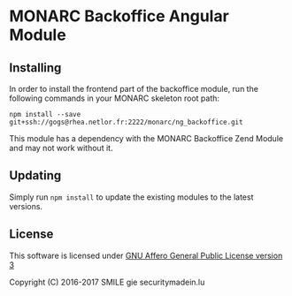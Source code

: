 # MONARC Backoffice Angular Module

## Installing
In order to install the frontend part of the backoffice module, run the following commands in your MONARC skeleton root path:
```
npm install --save git+ssh://gogs@rhea.netlor.fr:2222/monarc/ng_backoffice.git
```

This module has a dependency with the MONARC Backoffice Zend Module and may not work without it.

## Updating
Simply run ```npm install``` to update the existing modules to the latest versions.

License
-------

This software is licensed under [GNU Affero General Public License version 3](http://www.gnu.org/licenses/agpl-3.0.html)

Copyright (C) 2016-2017 SMILE gie securitymadein.lu

